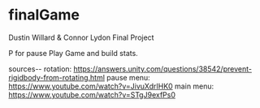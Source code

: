 # finalGame


Dustin Willard & Connor Lydon
Final Project

P for pause
Play Game and build stats.


sources--
rotation: https://answers.unity.com/questions/38542/prevent-rigidbody-from-rotating.html
pause menu: https://www.youtube.com/watch?v=JivuXdrIHK0
main menu: https://www.youtube.com/watch?v=STgJ9exfPs0
